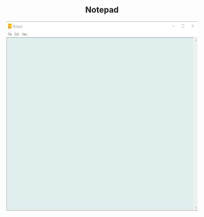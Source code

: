 <center><h2>Notepad</h2></center>
<img src="https://github.com/madhubabukencha/Desktop_Apps/blob/master/Notepad/Images/notepad.jpg" alt="notepad" width="800" height="500">


